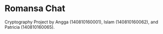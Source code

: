 # Romansa Chat

Cryptography Project by Angga (140810160001), Islam (140810160062), and Patricia (140810160065).
